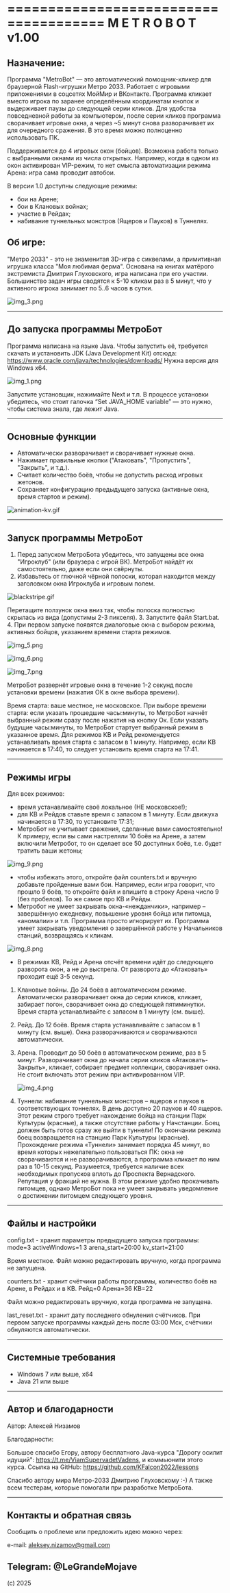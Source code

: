 ======================================
M E T R O B O T   v1.00
======================================

Назначение:
------------
Программа "MetroBot" — это автоматический помощник-кликер для браузерной Flash-игрушки Метро 2033. Работает с игровыми 
приложениями в соцсетях МойМир и ВКонтакте.
Программа кликает вместо игрока по заранее определённым координатам кнопок и выдерживает паузы до следующей серии
кликов. Для удобства повседневной работы за компьютером, после серии кликов программа сворачивает игровые окна, а через 
~5 минут снова разворачивает их для очередного сражения. В это время можно полноценно использовать ПК.

Поддерживается до 4 игровых окон (бойцов). Возможна работа только с выбранными окнами из числа открытых.
Например, когда в одном из окон активирован VIP-режим, то нет смысла автоматизации режима Арена: игра сама проводит 
автобои.

В версии 1.0 доступны следующие режимы:
- бои на Арене;
- бои в Клановых войнах;
- участие в Рейдах;
- набивание туннельных монстров (Ящеров и Пауков) в Туннелях.

Об игре:
------------ 
"Метро 2033" - это не знаменитая 3D-игра с сиквелами, а примитивная игрушка класса "Моя любимая ферма".
Основана на книгах матёрого экстремиста Дмитрия Глуховского, игра написана при его участии.
Большинство задач игры сводятся к 5-10 кликам раз в 5 минут, что у активного игрока занимает по 5..6 часов в сутки.

![img_3.png](img_3.png)

--------------------------------------
До запуска программы МетроБот
--------------------------------------
Программа написана на языке Java. Чтобы запустить её, требуется скачать и установить JDK (Java Development Kit) отсюда:
https://www.oracle.com/java/technologies/downloads/
Нужна версия для Windows x64.

![img_1.png](img_1.png)

Запустите установщик, нажимайте Next и т.п.
В процессе установки убедитесь, что стоит галочка “Set JAVA_HOME variable” — это нужно, чтобы система знала, где лежит 
Java.

--------------------------------------
Основные функции
--------------------------------------
- Автоматически разворачивает и сворачивает нужные окна.
- Нажимает правильные кнопки ("Атаковать", "Пропустить", "Закрыть", и т.д.).
- Считает количество боёв, чтобы не допустить расход игровых жетонов.
- Сохраняет конфигурацию предыдущего запуска (активные окна, время стартов и режим).

![animation-kv.gif](animation-kv.gif)

--------------------------------------
Запуск программы МетроБот
--------------------------------------

1. Перед запуском МетроБота убедитесь, что запущены все окна "Игроклуб" (или браузера с игрой ВК).
МетроБот найдёт их самостоятельно, даже если они свёрнуты.
2. Избавьтесь от глючной чёрной полоски, которая находится между заголовком окна Игроклуба и игровым полем. 

![blackstripe.gif](blackstripe.gif)

Перетащите ползунок окна вниз так, чтобы полоска полностью скрылась из вида (допустимы 2-3 пикселя). 
3. Запустите файл Start.bat.
4. При первом запуске появятся диалоговые окна с выбором режима, активных бойцов, указанием времени старта режимов.

![img_5.png](img_5.png)

![img_6.png](img_6.png)

![img_7.png](img_7.png)

МетроБот развернёт игровые окна в течение 1-2 секунд после установки времени (нажатия ОК в окне выбора времени).

Время старта: ваше местное, не московское.
При выборе времени старта: если указать прошедшие часы:минуты, то МетроБот начнёт выбранный режим сразу после нажатия
на кнопку Ок. Если указать будущие часы:минуты, то МетроБот стартует выбранный режим в указанное время. 
Для режимов КВ и Рейд рекомендуется устанавливать время старта с запасом в 1 минуту. Например, если КВ начинается в
17:40, то следует установить время старта на 17:41.

--------------------------------------
Режимы игры
--------------------------------------
Для всех режимов:
-	время устанавливайте своё локальное (НЕ московское!);
-	для КВ и Рейдов ставьте время с запасом в 1 минуту. Если движуха начинается в 17:30, то установите 17:31;
-	МетроБот не учитывает сражения, сделанные вами самостоятельно! К примеру, если вы сами настреляли 10 боёв на Арене, 
а затем включили Метробот, то он сделает все 50 доступных боёв, т.е. будет тратить ваши жетоны;

![img_9.png](img_9.png)

-	чтобы избежать этого, откройте файл counters.txt и вручную добавьте пройденные вами бои. 
Например, если игра говорит, что прошло 9 боёв, то откройте файл и впишите в строку Арена число 9 (без пробелов). 
То же самое про КВ и Рейды.
-	Метробот не умеет закрывать окна-«нежданчики», например – завершённую ежедневку, повышение уровня бойца или питомца,
«аномалии» и т.п. Программа просто игнорирует их. Программа умеет закрывать уведомления о завершённой работе 
у Начальников станций, возвращаясь к кликам.

![img_8.png](img_8.png)

-	В режимах КВ, Рейд и Арена отсчёт времени идёт до следующего разворота окон, а не до выстрела. 
От разворота до «Атаковать» проходит ещё 3-5 секунд.


1. Клановые войны.
До 24 боёв в автоматическом режиме. Автоматически разворачивает окна до серии кликов, кликает, забирает погон, 
сворачивает окна до следующей пятиминутки. Время старта устанавливайте с запасом в 1 минуту (см. выше).
2. Рейд.
До 12 боёв. Время старта устанавливайте с запасом в 1 минуту (см. выше). Окна разворачиваются и сворачиваются 
автоматически.
3. Арена.
   Проводит до 50 боёв в автоматическом режиме, раз в 5 минут. Разворачивает окна до начала серии кликов
   «Атаковать-Закрыть», кликает, собирает предмет коллекции, сворачивает окна. Не стоит включать этот режим при
   активированном VIP.

   ![img_4.png](img_4.png)

4. Туннели: набивание туннельных монстров – ящеров и пауков в соответствующих тоннелях. В день доступно 20 пауков 
и 40 ящеров. Этот режим строго требует нахождение бойца на станции Парк Культуры (красные), а также отсутствие работы 
у Начстанции. Боец должен быть готов сразу же выйти в туннели! По окончании режима боец возвращается на станцию 
Парк Культуры (красные). Прохождение режима «Туннели» занимает порядка 45 минут, во время которых нежелательно 
пользоваться ПК: окна не сворачиваются и не разворачиваются, а программа кликает по ним раз в 10-15 секунд.
Разумеется, требуется наличие всех необходимых пропусков вплоть до Проспекта Вернадского. Репутация у фракций не нужна. 
В этом режиме удобно прокачивать питомцев, однако МетроБот пока не умеет закрывать уведомление о достижении питомцем 
следующего уровня.

   
--------------------------------------
Файлы и настройки
--------------------------------------
config.txt - хранит параметры предыдущего запуска программы:
mode=3
activeWindows=1 3
arena_start=20:00
kv_start=21:00

Время местное. Файл можно редактировать вручную, когда программа не запущена.

counters.txt - хранит счётчики работы программы, количество боёв на Арене, в Рейдах и в КВ.
Рейд=0
Арена=36
КВ=22

Файл можно редактировать вручную, когда программа не запущена.

last_reset.txt - хранит дату последнего обнуления счётчиков. При первом запуске программы каждый день после 03:00 Мск,
счётчики обнуляются автоматически.

--------------------------------------
Системные требования
--------------------------------------
- Windows 7 или выше, x64
- Java 21 или выше

--------------------------------------
Автор и благодарности
--------------------------------------
Автор: Алексей Низамов

Благодарности:

Большое спасибо Егору, автору бесплатного Java-курса "Дорогу осилит идущий": 
https://t.me/ViamSupervadetVadens,  и коммьюнити этого курса.
Ссылка на GitHub: https://github.com/KFalcon2022/lessons

Спасибо автору мира Метро-2033 Дмитрию Глуховскому :-)
А также всем тестерам, которые помогали при разработке МетроБота.

--------------------------------------
Контакты и обратная связь
--------------------------------------
Сообщить о проблеме или предложить идею можно через:

e-mail: aleksey.nizamov@gmail.com

Telegram: @LeGrandeMojave
--------------------------------------
(с) 2025